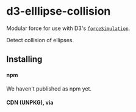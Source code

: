 # d3-elllipse-collision

Modular force for use with D3's [`forceSimulation`](https://github.com/d3/d3-force#forceSimulation).

Detect collision of ellipses.

## Installing

#### npm

We haven't published as npm  yet.

#### CDN (UNPKG), via <script>

We haven't uploaded to any CDN yet.

#### Local, via `<script>`

Download the [latest release](https://github.com/adel-tahir/d3-ellipseCollide/releases)

`<script src="./d3-ellipse-collision.js"></script>`


## Usage

### Accessing the module

The install method you use determines the syntax for accessing the module in your code:

#### npm

Import the `ellipseCollide()` method and use it in a `forceSimulation`.

```
import { ellipseCollide } from './d3-ellipse-collision'
// ...
d3.forceSimulation
	.force('collide', ellipseCollide()
										.radius(function(d) { return [d.rx, d.ry]; }));
```

#### via `<script>` or CDN ([UNPKG](https://unpkg.com/))

The `ellipseCollide()` method is available in the global `ellipseCollision` namespace.

```
d3.forceSimulation
	.force('collide', ellipseCollide()
										.radius(function(d) { return [d.rx, d.ry]; }));
```

### Using the module

Add an `'collide'` force just like you would any other D3 force module:

```
d3.forceSimulation()
	.force('collide', ellipseCollide()
										.radius(function(d) { return [d.rx, d.ry]; }));
```


## API

The [`ellipseCollide`](https://github.com/adel-tahir/d3-ellipseCollide) module follows the [basic interface described in d3-force](https://github.com/d3/d3-force/blob/master/README.md#forces), additionally implementing the following:

<a name="ellipseCollide_initialize" href="#ellipseCollide_initialize">#</a> <i>ellipseCollide</i>.<b>initialize</b>(<i>nodes</i>)

Assigns the array of *nodes* to this force. This method is called when a force is bound to a simulation via [*simulation*.force](https://github.com/d3/d3-force/blob/master/README.md#simulation_force) and when the simulation’s nodes change via [*simulation*.nodes](https://github.com/d3/d3-force/blob/master/README.md#simulation_nodes). A force may perform necessary work during initialization, such as evaluating per-node parameters, to avoid repeatedly performing work during each application of the force.

<a name="ellipseCollide_radius" href="#ellipseCollide_radius">#</a> <i>ellipseCollide</i>.<b>radius</b>([<i>radius</i>])

If *radius* is specified, sets the radius accessor to the specified two-element array `[rx, ry]` or function, re-evaluates the radius accessor for each node, and returns this force. If *radius* is not specified, returns the current radius accessor, which is specified in `ellipseCollide(radius)` function.

The radius accessor is invoked for each node in the simulation, being passed the node, its zero-based index, and the array of all nodes (the standard D3 format of `(d, i, nodes)`). The resulting ⟨*rx*, *ry*⟩ is then stored internally.

<a name="ellipseCollide_strength" href="#ellipseCollide_strength">#</a> <i>ellipseCollide</i>.<b>strength</b>([<i>strength</i>])

If *strength* is specified, sets the force strength to the specified number in the range [0,1] and returns this force. If *strength* is not specified, returns the current strength, which defaults to 0.1.

*Not yet implemented*


## Building and testing

Install [nvm](http://nvm.sh) and [npm](http://npmjs.com) if you haven't already.

Build with the following commands:

```bash
nvm use
npm install
npm run dist
```

Test with `npm run test`.
